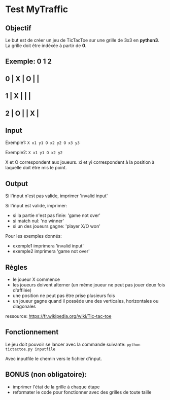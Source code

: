 # Test MyTraffic

## Objectif

Le but est de créer un jeu de TicTacToe sur une grille de 3x3 en **python3**.
La grille doit être indéxée à partir de **0**.

Exemple:
    0   1   2
  -------------
0 | X | O |   |
  -------------
1 | X |   |   |
  -------------
2 | O |   | X |
  -------------


## Input

Exemple1:
`
X x1 y1
O x2 y2
O x3 y3
`

Exemple2:
`
X x1 y1
O x2 y2
`

X et O correspondent aux joueurs.
xi et yi correspondent à la position à laquelle doit être mis le point.


## Output

Si l'input n'est pas valide, imprimer 'invalid input'

Si l'input est valide, imprimer:
- si la partie n'est pas finie: 'game not over'
- si match nul: 'no winner'
- si un des joueurs gagne: 'player X/O won'

Pour les exemples donnés:
- exemple1 imprimera 'invalid input'
- exemple2 imprimera 'game not over'


## Règles

- le joueur X commence
- les joueurs doivent alterner (un même joueur ne peut pas jouer deux fois d'affilée)
- une position ne peut pas être prise plusieurs fois
- un joueur gagne quand il possède une des verticales, horizontales ou diagonales

ressource: https://fr.wikipedia.org/wiki/Tic-tac-toe


## Fonctionnement

Le jeu doit pouvoir se lancer avec la commande suivante:
`python tictactoe.py inputfile`

Avec inputfile le chemin vers le fichier d'input.


## BONUS (non obligatoire):

- imprimer l'état de la grille à chaque étape
- reformater le code pour fonctionner avec des grilles de toute taille
